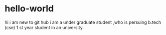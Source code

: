 # hello-world
 hi  i am new to git hub 
 i am a under graduate student ,who is persuing b.tech (cse) 1 st year student in an university. 
